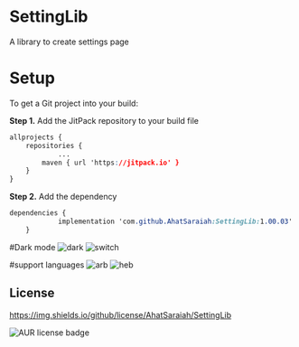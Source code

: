# SettingLib
A library to create settings page


#
#  Setup

To get a Git project into your build:

**Step 1.**  Add the JitPack repository to your build file
```css
allprojects {
	repositories {
			...
		maven { url 'https://jitpack.io' }
	}
}
```

**Step 2.** Add the dependency
```css
dependencies {
	        implementation 'com.github.AhatSaraiah:SettingLib:1.00.03'
	}
```

#Dark mode
![dark](https://user-images.githubusercontent.com/46491791/108386786-a733c680-7215-11eb-84fc-4174de085b9c.gif)
![switch](https://user-images.githubusercontent.com/46491791/108387322-288b5900-7216-11eb-8bd0-d8b79133f368.gif)


#support languages
![arb](https://user-images.githubusercontent.com/46491791/108387057-e6faae00-7215-11eb-9b4e-e42fae568871.gif)
![heb](https://user-images.githubusercontent.com/46491791/108387206-0db8e480-7216-11eb-9315-7d52bfe89763.gif)

## License

https://img.shields.io/github/license/AhatSaraiah/SettingLib
  
![AUR license badge](https://img.shields.io/badge/license-Apache-blue)
